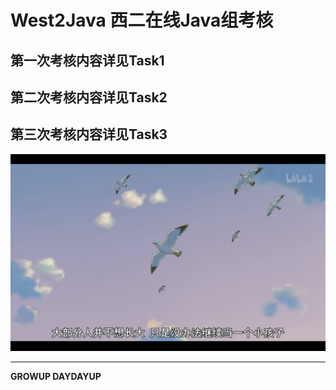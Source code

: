 # West2Java    西二在线Java组考核

## 第一次考核内容详见Task1

## 第二次考核内容详见Task2

## 第三次考核内容详见Task3

![大部分人并不想长大，只是没办法继续当一个小孩子](pics/大部分人并不想长大，只是没办法继续当一个小孩子.png)

***

**GROWUP DAYDAYUP**

